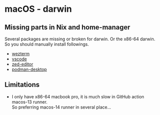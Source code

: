 # macOS - darwin

## Missing parts in Nix and home-manager

Several packages are missing or broken for darwin. Or the x86-64 darwin.\
So you should manually install followings.

- [wezterm](https://github.com/wez/wezterm/releases/download/nightly/WezTerm-macos-nightly.zip)
- [vscode](https://code.visualstudio.com/download)
- [zed-editor](https://zed.dev/download)
- [podman-desktop](https://podman-desktop.io/downloads)

## Limitations

- I only have x86-64 macbook pro, it is much slow in GitHub action macos-13 runner.\
  So preferring macos-14 runner in several place...
